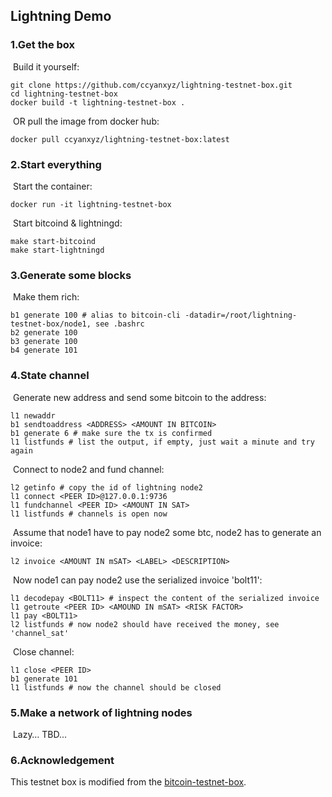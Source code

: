 ## Lightning Demo

### 1.Get the box

​	Build it yourself:

```
git clone https://github.com/ccyanxyz/lightning-testnet-box.git
cd lightning-testnet-box
docker build -t lightning-testnet-box .
```

​	OR pull the image from docker hub:

```
docker pull ccyanxyz/lightning-testnet-box:latest
```

### 2.Start everything

​	Start the container:

```
docker run -it lightning-testnet-box
```

​	Start bitcoind & lightningd:

```
make start-bitcoind
make start-lightningd
```

### 3.Generate some blocks

​	Make them rich: 

```
b1 generate 100 # alias to bitcoin-cli -datadir=/root/lightning-testnet-box/node1, see .bashrc
b2 generate 100
b3 generate 100
b4 generate 101
```

### 4.State channel

​	Generate new address and send some bitcoin to the address:

```
l1 newaddr
b1 sendtoaddress <ADDRESS> <AMOUNT IN BITCOIN>
b1 generate 6 # make sure the tx is confirmed
l1 listfunds # list the output, if empty, just wait a minute and try again
```

​	Connect to node2 and fund channel:

```
l2 getinfo # copy the id of lightning node2
l1 connect <PEER ID>@127.0.0.1:9736
l1 fundchannel <PEER ID> <AMOUNT IN SAT>
l1 listfunds # channels is open now
```

​	Assume that node1 have to pay node2 some btc, node2 has to generate an invoice:

```
l2 invoice <AMOUNT IN mSAT> <LABEL> <DESCRIPTION>
```

​	Now node1 can pay node2 use the serialized invoice 'bolt11':

```
l1 decodepay <BOLT11> # inspect the content of the serialized invoice
l1 getroute <PEER ID> <AMOUND IN mSAT> <RISK FACTOR>
l1 pay <BOLT11>
l2 listfunds # now node2 should have received the money, see 'channel_sat'
```

​	Close channel:

```
l1 close <PEER ID>
b1 generate 101
l1 listfunds # now the channel should be closed
```

### 5.Make a network of lightning nodes

​	Lazy… TBD...

### 6.Acknowledgement

This testnet box is modified from the [bitcoin-testnet-box](https://github.com/freewil/bitcoin-testnet-box.git).
